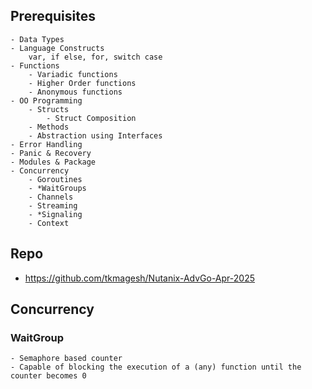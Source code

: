 
## Prerequisites
    - Data Types
    - Language Constructs
        var, if else, for, switch case
    - Functions
        - Variadic functions
        - Higher Order functions
        - Anonymous functions
    - OO Programming
        - Structs
            - Struct Composition
        - Methods
        - Abstraction using Interfaces
    - Error Handling
    - Panic & Recovery
    - Modules & Package
    - Concurrency
        - Goroutines
        - *WaitGroups
        - Channels
        - Streaming
        - *Signaling
        - Context
    
## Repo
- https://github.com/tkmagesh/Nutanix-AdvGo-Apr-2025

## Concurrency

### WaitGroup
    - Semaphore based counter
    - Capable of blocking the execution of a (any) function until the counter becomes 0